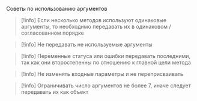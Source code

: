 Советы по использованию аргументов

>[!info] Если несколько методов используют одинаковые аргументы, то необходимо передавать их в одинаковом / согласованном порядке

>[!info] Не передавать не используемые аргументы

>[!info] Переменные статуса или ошибки передавать последними, так как они второстепенны по отношению к главной цели метода

>[!info] Не изменять входные параметры и не переприсваивать

>[!info] Ограничивать число аргументов не более 7, иначе следует передавать их как объект

